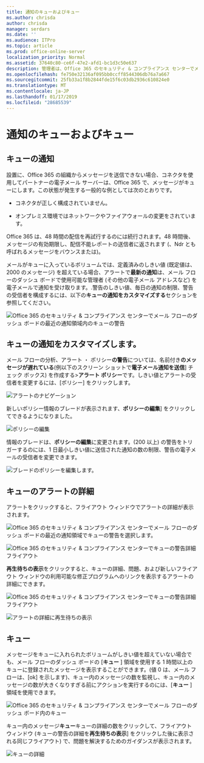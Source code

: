 ```yaml
---
title: 通知のキューおよびキュー
ms.author: chrisda
author: chrisda
manager: serdars
ms.date: ''
ms.audience: ITPro
ms.topic: article
ms.prod: office-online-server
localization_priority: Normal
ms.assetid: 37640c80-ce6f-47e2-afd1-bc1d3c50e637
description: 管理者は、Office 365 のセキュリティ & コンプライアンス センターでメール フローのダッシュ ボードで、通知のキューおよびキューについて学習できます。
ms.openlocfilehash: fe750e32136af095bb0ccff8544306db76a7a667
ms.sourcegitcommit: 25fb33a1f8b2844fde15f6c03db2936c610824e0
ms.translationtype: MT
ms.contentlocale: ja-JP
ms.lasthandoff: 01/17/2019
ms.locfileid: "28685539"
---
```

# <a name="queue-alerts-and-queues"></a>通知のキューおよびキュー

## <a name="queue-alerts"></a>キューの通知

設置に、Office 365 の組織からメッセージを送信できない場合、コネクタを使用してパートナーの電子メール サーバーは、Office 365 で、メッセージがキューにします。この状態が発生する一般的な例としては次のとおりです。

- コネクタが正しく構成されていません。

- オンプレミス環境ではネットワークやファイアウォールの変更をされています。

Office 365 は、48 時間の配信を再試行するのには続行されます。48 時間後、メッセージの有効期限し、配信不能レポートの送信者に返されます (、Ndr とも呼ばれるメッセージをバウンスまたは)。

メールがキューに入っているボリュームでは、定義済みのしきい値 (既定値は、2000 のメッセージ) を超えている場合、アラートで**最新の通知**は、メール フローのダッシュ ボードで使用可能な管理者 (その他の電子メール アドレスなど) を電子メールで通知を受け取ります。.警告のしきい値、毎日の通知の制限、警告の受信者を構成するには、以下の**キューの通知をカスタマイズする**セクションを参照してください。

![Office 365 のセキュリティ & コンプライアンス センターでメール フローのダッシュ ボードの最近の通知領域内のキューの警告](media/5fc4a51c-6118-4270-960b-c6b176ef94ae.png)

## <a name="customize-queue-alerts"></a>キューの通知をカスタマイズします。

メール フローの分析、アラート ・ ポリシー**の警告**については、名前付き**のメッセージが遅れている**(例以下のスクリーン ショットで**電子メール通知を送信**] チェック ボックス) を作成する\>**アラート ポリシー**です。しきい値とアラートの受信者を変更するには、[ポリシー] をクリックします。

![アラートのナビゲーション](media/efb95976-9e0b-484e-a2fd-093c5bc7a40f.png)

新しいポリシー情報のブレードが表示されます、**ポリシーの編集**] をクリックしてできるようになりました。

![ポリシーの編集 ](media/ed2aceae-3ee2-4849-a17e-87915987a7dd.png)

情報のブレードは、**ポリシーの編集**に変更されます。(200 以上) の警告をトリガーするのには、1 日最小しきい値に送信された通知の数の制限、警告の電子メールの受信者を変更できます。

![ブレードのポリシーを編集します。](media/c657cc74-7867-474c-b2c9-dc478449f990.png)

## <a name="queue-alert-details"></a>キューのアラートの詳細

アラートをクリックすると、フライアウト ウィンドウでアラートの詳細が表示されます。

![Office 365 のセキュリティ & コンプライアンス センターでメール フローのダッシュ ボードの最近の通知領域でキューの警告を選択します。](media/1f6b0e96-5b2c-41ef-9684-9d813b3fabe6.png)

![Office 365 のセキュリティ & コンプライアンス センターでキューの警告詳細フライアウト](media/105c8fff-912f-4763-8806-2740ebdecd4b.png)

**再生待ちの表示**をクリックすると、キューの詳細、問題、および新しいフライアウト ウィンドウの利用可能な修正プログラムへのリンクを表示するアラートの詳細にできます。

![Office 365 のセキュリティ & コンプライアンス センターでキューの警告詳細フライアウト](media/8ff60955-55ef-4f32-a966-85e02cb608d1.png)

![アラートの詳細に再生待ちの表示](media/4eb088fe-5dd9-4bf4-b959-c1bb2545c515.png)

## <a name="queues"></a>キュー

メッセージをキューに入れられたボリュームがしきい値を超えていない場合でも、メール フローのダッシュ ボードの [**キュー** ] 領域を使用する 1 時間以上のキューに登録されたメッセージを表示することができます。(値 0 は、メール フローは、[ok] を示します)、キュー内のメッセージの数を監視し、キュー内のメッセージの数が大きくなりすぎる前にアクションを実行するのには、[**キュー** ] 領域を使用できます。

![Office 365 のセキュリティ & コンプライアンス センターでメール フローのダッシュ ボード内のキュー](media/0ef6e2ef-dd22-4363-9d4a-b20a00babc9f.png)

キュー内のメッセージ**キュー**キューの詳細の数をクリックして、フライアウト ウィンドウ (キューの警告の詳細を**再生待ちの表示**] をクリックした後に表示される同じフライアウト) で、問題を解決するためのガイダンスが表示されます。

![キューの詳細](media/4eb088fe-5dd9-4bf4-b959-c1bb2545c515.png)
